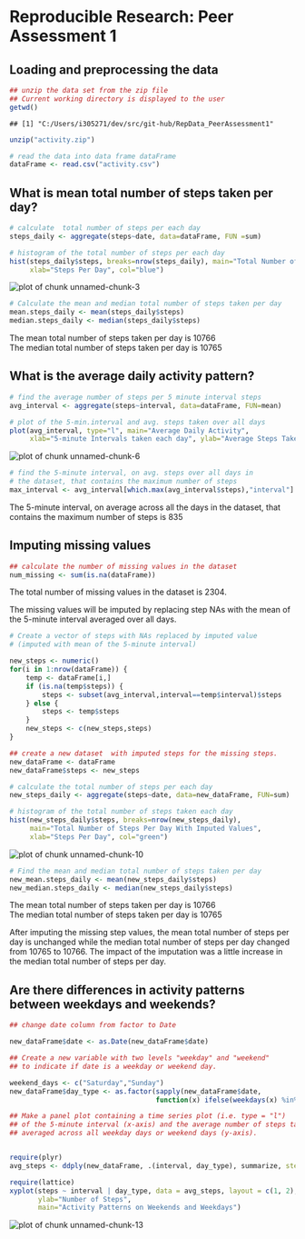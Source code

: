 # Reproducible Research: Peer Assessment 1

## Loading and preprocessing the data


```r
## unzip the data set from the zip file
## Current working directory is displayed to the user 
getwd()
```

```
## [1] "C:/Users/i305271/dev/src/git-hub/RepData_PeerAssessment1"
```

```r
unzip("activity.zip")

# read the data into data frame dataFrame
dataFrame <- read.csv("activity.csv")
```

## What is mean total number of steps taken per day?


```r
# calculate  total number of steps per each day
steps_daily <- aggregate(steps~date, data=dataFrame, FUN =sum)
```

```r
# histogram of the total number of steps per each day
hist(steps_daily$steps, breaks=nrow(steps_daily), main="Total Number of Steps Per Day",
     xlab="Steps Per Day", col="blue")
```

![plot of chunk unnamed-chunk-3](figure/unnamed-chunk-3.png) 

```r
# Calculate the mean and median total number of steps taken per day
mean.steps_daily <- mean(steps_daily$steps)
median.steps_daily <- median(steps_daily$steps)
```
The mean total number of steps taken per day is 10766  
The median total number of steps taken per day is 10765

## What is the average daily activity pattern?


```r
# find the average number of steps per 5 minute interval steps
avg_interval <- aggregate(steps~interval, data=dataFrame, FUN=mean)
```

```r
# plot of the 5-min.interval and avg. steps taken over all days
plot(avg_interval, type="l", main="Average Daily Activity",
     xlab="5-minute Intervals taken each day", ylab="Average Steps Taken Over All Days")
```

![plot of chunk unnamed-chunk-6](figure/unnamed-chunk-6.png) 

```r
# find the 5-minute interval, on avg. steps over all days in   
# the dataset, that contains the maximum number of steps
max_interval <- avg_interval[which.max(avg_interval$steps),"interval"]
```
The 5-minute interval, on average across all the days in the dataset, that contains the maximum number of steps is 835


## Imputing missing values

```r
## calculate the number of missing values in the dataset 
num_missing <- sum(is.na(dataFrame))
```
The total number of missing values in the dataset is 2304.  

The missing values will be imputed by replacing step NAs with the mean of the 5-minute interval averaged over all days.


```r
# Create a vector of steps with NAs replaced by imputed value 
# (imputed with mean of the 5-minute interval)

new_steps <- numeric()
for(i in 1:nrow(dataFrame)) {
    temp <- dataFrame[i,]
    if (is.na(temp$steps)) {
        steps <- subset(avg_interval,interval==temp$interval)$steps
    } else {
        steps <- temp$steps
    }
    new_steps <- c(new_steps,steps)
}

## create a new dataset  with imputed steps for the missing steps.
new_dataFrame <- dataFrame
new_dataFrame$steps <- new_steps

# calculate the total number of steps per each day
new_steps_daily <- aggregate(steps~date, data=new_dataFrame, FUN=sum)
```

```r
# histogram of the total number of steps taken each day
hist(new_steps_daily$steps, breaks=nrow(new_steps_daily), 
     main="Total Number of Steps Per Day With Imputed Values",
     xlab="Steps Per Day", col="green")
```

![plot of chunk unnamed-chunk-10](figure/unnamed-chunk-10.png) 

```r
# Find the mean and median total number of steps taken per day
new_mean.steps_daily <- mean(new_steps_daily$steps)
new_median.steps_daily <- median(new_steps_daily$steps)
```
The mean total number of steps taken per day is 10766  
The median total number of steps taken per day is 10765

After imputing the missing step values, the mean total number of steps per day is unchanged while the median total number of steps per day changed from 10765 to 10766. 
The impact of the imputation was a little increase in the median total number of steps per day.

## Are there differences in activity patterns between weekdays and weekends?


```r
## change date column from factor to Date

new_dataFrame$date <- as.Date(new_dataFrame$date)

## Create a new variable with two levels "weekday" and "weekend" 
## to indicate if date is a weekday or weekend day.

weekend_days <- c("Saturday","Sunday")
new_dataFrame$day_type <- as.factor(sapply(new_dataFrame$date, 
                                    function(x) ifelse(weekdays(x) %in% weekend_days,"weekend","weekday")))
```

```r
## Make a panel plot containing a time series plot (i.e. type = "l") 
## of the 5-minute interval (x-axis) and the average number of steps taken, 
## averaged across all weekday days or weekend days (y-axis).


require(plyr)
avg_steps <- ddply(new_dataFrame, .(interval, day_type), summarize, steps = mean(steps))

require(lattice)
xyplot(steps ~ interval | day_type, data = avg_steps, layout = c(1, 2), type = "l", 
       ylab="Number of Steps",
       main="Activity Patterns on Weekends and Weekdays")
```

![plot of chunk unnamed-chunk-13](figure/unnamed-chunk-13.png) 
